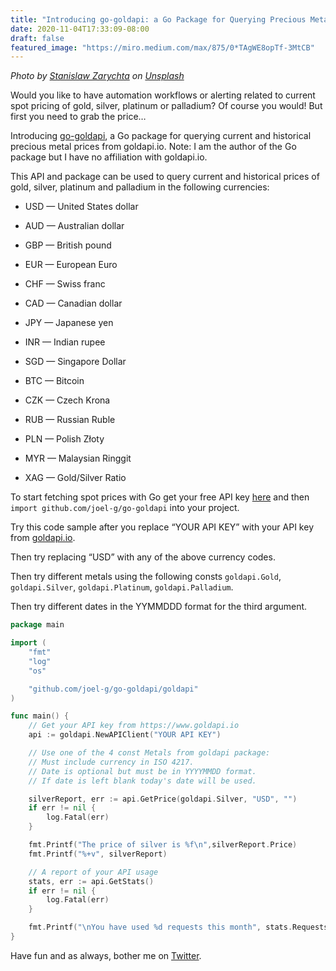 ```yaml
---
title: "Introducing go-goldapi: a Go Package for Querying Precious Metal Prices"
date: 2020-11-04T17:33:09-08:00
draft: false
featured_image: "https://miro.medium.com/max/875/0*TAgWE8opTf-3MtCB"
---
```

_Photo by [Stanislaw Zarychta](https://unsplash.com/@stahooo) on [Unsplash](https://unsplash.com/)_

Would you like to have automation workflows or alerting related to current spot pricing of gold, silver, platinum or palladium? Of course you would! But first you need to grab the price…

Introducing [go-goldapi](https://github.com/joel-g/go-goldapi), a Go package for querying current and historical precious metal prices from goldapi.io. Note: I am the author of the Go package but I have no affiliation with goldapi.io.

This API and package can be used to query current and historical prices of gold, silver, platinum and palladium in the following currencies:

* USD — United States dollar

* AUD — Australian dollar

* GBP — British pound

* EUR — European Euro

* CHF — Swiss franc

* CAD — Canadian dollar

* JPY — Japanese yen

* INR — Indian rupee

* SGD — Singapore Dollar

* BTC — Bitcoin

* CZK — Czech Krona

* RUB — Russian Ruble

* PLN — Polish Złoty

* MYR — Malaysian Ringgit

* XAG — Gold/Silver Ratio

To start fetching spot prices with Go get your free API key [here](https://www.goldapi.io/) and then `import github.com/joel-g/go-goldapi` into your project.

Try this code sample after you replace “YOUR API KEY” with your API key from [goldapi.io](https://www.goldapi.io).

Then try replacing “USD” with any of the above currency codes.

Then try different metals using the following consts `goldapi.Gold`, `goldapi.Silver`, `goldapi.Platinum`, `goldapi.Palladium`.

Then try different dates in the YYMMDDD format for the third argument.

```go
package main

import (
	"fmt"
	"log"
	"os"

	"github.com/joel-g/go-goldapi/goldapi"
)

func main() {
	// Get your API key from https://www.goldapi.io
	api := goldapi.NewAPIClient("YOUR API KEY")

	// Use one of the 4 const Metals from goldapi package:
	// Must include currency in ISO 4217.
	// Date is optional but must be in YYYYMMDD format.
	// If date is left blank today's date will be used.

	silverReport, err := api.GetPrice(goldapi.Silver, "USD", "")
	if err != nil {
		log.Fatal(err)
	}

	fmt.Printf("The price of silver is %f\n",silverReport.Price)
	fmt.Printf("%+v", silverReport)

	// A report of your API usage
	stats, err := api.GetStats()
	if err != nil {
		log.Fatal(err)
	}

	fmt.Printf("\nYou have used %d requests this month", stats.RequestsMonth)
}
```

Have fun and as always, bother me on [Twitter](https://twitter.com/joelatwar).
